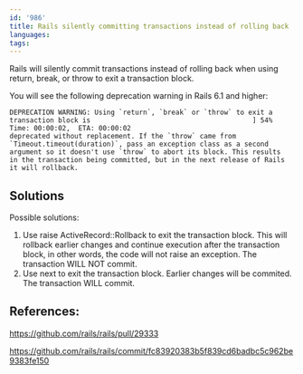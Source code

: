 ```yaml
---
id: '986'
title: Rails silently committing transactions instead of rolling back
languages:
tags:
---
```

Rails will silently commit transactions instead of rolling back when using return, break, or throw to exit a transaction block.

You will see the following deprecation warning in Rails 6.1 and higher:

```
DEPRECATION WARNING: Using `return`, `break` or `throw` to exit a transaction block is                                        ] 54% Time: 00:00:02,  ETA: 00:00:02
deprecated without replacement. If the `throw` came from
`Timeout.timeout(duration)`, pass an exception class as a second
argument so it doesn't use `throw` to abort its block. This results
in the transaction being committed, but in the next release of Rails
it will rollback.
```

## Solutions

Possible solutions:

1. Use raise ActiveRecord::Rollback to exit the transaction block. This will rollback earlier changes and continue execution after the transaction block, in other words, the code will not raise an exception. The transaction WILL NOT commit.
2. Use next to exit the transaction block. Earlier changes will be commited. The transaction WILL commit.

## References:

https://github.com/rails/rails/pull/29333

https://github.com/rails/rails/commit/fc83920383b5f839cd6badbc5c962be9383fe150
